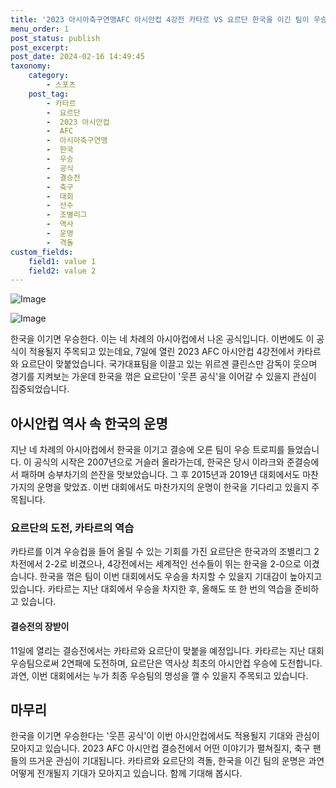 ```yaml
---
title: '2023 아시아축구연맹AFC 아시안컵 4강전 카타르 VS 요르단 한국을 이긴 팀이 우승할까'
menu_order: 1
post_status: publish
post_excerpt: 
post_date: 2024-02-16 14:49:45
taxonomy:
    category:
        - 스포츠
    post_tag:
        - 카타르
        -  요르단
        -  2023 아시안컵
        -  AFC
        -  아시아축구연맹
        -  한국
        -  우승
        -  공식
        -  결승전
        -  축구
        -  대회
        -  선수
        -  조별리그
        -  역사
        -  운명
        -  격돌
custom_fields:
    field1: value 1
    field2: value 2
---
```


![Image](https://imgnews.pstatic.net/image/241/2024/02/10/0003329170_001_20240210080601385.jpg?type=w647)

![Image](https://imgnews.pstatic.net/image/241/2024/02/10/0003329170_002_20240210080601416.jpg?type=w647)

한국을 이기면 우승한다. 이는 네 차례의 아시아컵에서 나온 공식입니다. 이번에도 이 공식이 적용될지 주목되고 있는데요, 7일에 열린 2023 AFC 아시안컵 4강전에서 카타르와 요르단이 맞붙었습니다. 국가대표팀을 이끌고 있는 위르겐 클린스만 감독이 웃으며 경기를 지켜보는 가운데 한국을 꺾은 요르단이 '웃픈 공식'을 이어갈 수 있을지 관심이 집중되었습니다.
## 아시안컵 역사 속 한국의 운명
지난 네 차례의 아시아컵에서 한국을 이기고 결승에 오른 팀이 우승 트로피를 들었습니다. 이 공식의 시작은 2007년으로 거슬러 올라가는데, 한국은 당시 이라크와 준결승에서 패하며 승부차기의 쓴잔을 맛보았습니다. 그 후 2015년과 2019년 대회에서도 마찬가지의 운명을 맞았죠. 이번 대회에서도 마찬가지의 운명이 한국을 기다리고 있을지 주목됩니다.
### 요르단의 도전, 카타르의 역습
카타르를 이겨 우승컵을 들어 올릴 수 있는 기회를 가진 요르단은 한국과의 조별리그 2차전에서 2-2로 비겼으나, 4강전에서는 세계적인 선수들이 뛰는 한국을 2-0으로 이겼습니다. 한국을 꺾은 팀이 이번 대회에서도 우승을 차지할 수 있을지 기대감이 높아지고 있습니다. 카타르는 지난 대회에서 우승을 차지한 후, 올해도 또 한 번의 역습을 준비하고 있습니다.
#### 결승전의 장받이
11일에 열리는 결승전에서는 카타르와 요르단이 맞붙을 예정입니다. 카타르는 지난 대회 우승팀으로써 2연패에 도전하며, 요르단은 역사상 최초의 아시안컵 우승에 도전합니다. 과연, 이번 대회에서는 누가 최종 우승팀의 명성을 깰 수 있을지 주목되고 있습니다.
## 마무리
한국을 이기면 우승한다는 '웃픈 공식'이 이번 아시안컵에서도 적용될지 기대와 관심이 모아지고 있습니다. 2023 AFC 아시안컵 결승전에서 어떤 이야기가 펼쳐질지, 축구 팬들의 뜨거운 관심이 기대됩니다. 카타르와 요르단의 격돌, 한국을 이긴 팀의 운명은 과연 어떻게 전개될지 기대가 모아지고 있습니다. 함께 기대해 봅시다.
